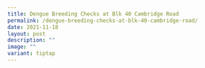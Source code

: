```yaml
---
title: Dengue Breeding Checks at Blk 40 Cambridge Road
permalink: /dengue-breeding-checks-at-blk-40-cambridge-road/
date: 2021-11-18
layout: post
description: ""
image: ""
variant: tiptap
---
```

